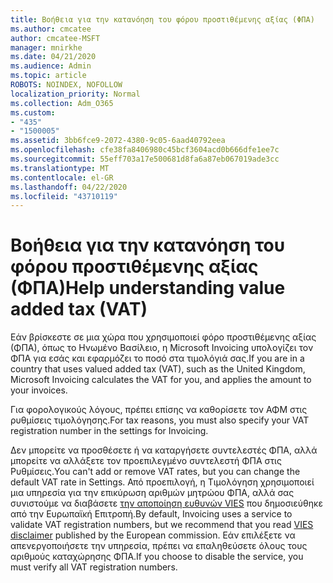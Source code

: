 ```yaml
---
title: Βοήθεια για την κατανόηση του φόρου προστιθέμενης αξίας (ΦΠΑ)
ms.author: cmcatee
author: cmcatee-MSFT
manager: mnirkhe
ms.date: 04/21/2020
ms.audience: Admin
ms.topic: article
ROBOTS: NOINDEX, NOFOLLOW
localization_priority: Normal
ms.collection: Adm_O365
ms.custom:
- "435"
- "1500005"
ms.assetid: 3bb6fce9-2072-4380-9c05-6aad40792eea
ms.openlocfilehash: cfe38fa8406980c45bcf3604acd0b666dfe1ee7c
ms.sourcegitcommit: 55eff703a17e500681d8fa6a87eb067019ade3cc
ms.translationtype: MT
ms.contentlocale: el-GR
ms.lasthandoff: 04/22/2020
ms.locfileid: "43710119"
---
```

# <a name="help-understanding-value-added-tax-vat"></a><span data-ttu-id="c22bf-102">Βοήθεια για την κατανόηση του φόρου προστιθέμενης αξίας (ΦΠΑ)</span><span class="sxs-lookup"><span data-stu-id="c22bf-102">Help understanding value added tax (VAT)</span></span>

<span data-ttu-id="c22bf-103">Εάν βρίσκεστε σε μια χώρα που χρησιμοποιεί φόρο προστιθέμενης αξίας (ΦΠΑ), όπως το Ηνωμένο Βασίλειο, η Microsoft Invoicing υπολογίζει τον ΦΠΑ για εσάς και εφαρμόζει το ποσό στα τιμολόγιά σας.</span><span class="sxs-lookup"><span data-stu-id="c22bf-103">If you are in a country that uses valued added tax (VAT), such as the United Kingdom, Microsoft Invoicing calculates the VAT for you, and applies the amount to your invoices.</span></span>
  
<span data-ttu-id="c22bf-104">Για φορολογικούς λόγους, πρέπει επίσης να καθορίσετε τον ΑΦΜ στις ρυθμίσεις τιμολόγησης.</span><span class="sxs-lookup"><span data-stu-id="c22bf-104">For tax reasons, you must also specify your VAT registration number in the settings for Invoicing.</span></span>
  
<span data-ttu-id="c22bf-105">Δεν μπορείτε να προσθέσετε ή να καταργήσετε συντελεστές ΦΠΑ, αλλά μπορείτε να αλλάξετε τον προεπιλεγμένο συντελεστή ΦΠΑ στις Ρυθμίσεις.</span><span class="sxs-lookup"><span data-stu-id="c22bf-105">You can't add or remove VAT rates, but you can change the default VAT rate in Settings.</span></span> <span data-ttu-id="c22bf-106">Από προεπιλογή, η Τιμολόγηση χρησιμοποιεί μια υπηρεσία για την επικύρωση αριθμών μητρώου ΦΠΑ, αλλά σας συνιστούμε να διαβάσετε [την αποποίηση ευθυνών VIES](https://go.microsoft.com/fwlink/?LinkID=841741) που δημοσιεύθηκε από την Ευρωπαϊκή Επιτροπή.</span><span class="sxs-lookup"><span data-stu-id="c22bf-106">By default, Invoicing uses a service to validate VAT registration numbers, but we recommend that you read [VIES disclaimer](https://go.microsoft.com/fwlink/?LinkID=841741) published by the European commission.</span></span> <span data-ttu-id="c22bf-107">Εάν επιλέξετε να απενεργοποιήσετε την υπηρεσία, πρέπει να επαληθεύσετε όλους τους αριθμούς καταχώρησης ΦΠΑ.</span><span class="sxs-lookup"><span data-stu-id="c22bf-107">If you choose to disable the service, you must verify all VAT registration numbers.</span></span>
